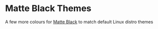 # Matte Black Themes

A few more colours for [Matte Black](https://github.com/elibroftw/matte-black-theme) to match default Linux distro themes


